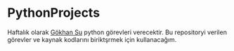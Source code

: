 # PythonProjects

Haftalık olarak [Gökhan Su](http://www.gokhansu.com) python görevleri verecektir. Bu repositoryi verilen görevler ve kaynak kodlarını biriktşrmek için kullanacağım.


